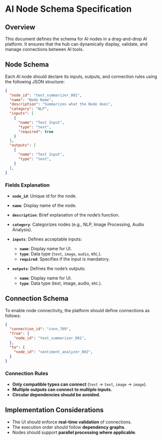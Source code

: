 # AI Node Schema Specification

## Overview

This document defines the schema for AI nodes in a drag-and-drop AI platform. It ensures that the hub can dynamically display, validate, and manage connections between AI tools.

## Node Schema

Each AI node should declare its inputs, outputs, and connection rules using the following JSON structure:

```json
{
  "node_id": "text_summarizer_001",
  "name": "Node Name",
  "description": "Summarizes what the Node does",
  "category": "NLP",
  "inputs": [
    {
      "name": "Text Input",
      "type": "text",
      "required": true
    }
  ],
  "outputs": [
    {
      "name": "Text Input",
      "type": "text",
    }
  ],
}
```

### Fields Explanation

- **`node_id`**: Unique id for the node.

- **`name`**: Display name of the node.

- **`description`**: Brief explanation of the node’s function.

- **`category`**: Categorizes nodes (e.g., NLP, Image Processing, Audio Analysis).

- **`inputs`**: Defines acceptable inputs:

  - **`name`**: Display name for UI.
  - **`type`**: Data type (`text`, `image`, `audio`, etc.).
  - **`required`**: Specifies if the input is mandatory.

- **`outputs`**: Defines the node’s outputs:

  - **`name`**: Display name for UI.
  - **`type`**: Data type (text, image, audio, etc.).

## Connection Schema

To enable node connectivity, the platform should define connections as follows:

```json
{
  "connection_id": "conn_789",
  "from": {
    "node_id": "text_summarizer_001",
  },
  "to": {
    "node_id": "sentiment_analyzer_002",
  }
}
```

### Connection Rules

- **Only compatible types can connect** (`text` → `text`, `image` → `image`).
- **Multiple outputs can connect to multiple inputs.**
- **Circular dependencies should be avoided.**

## Implementation Considerations

- The UI should enforce **real-time validation** of connections.
- The execution order should follow **dependency graphs**.
- Nodes should support **parallel processing where applicable**.
